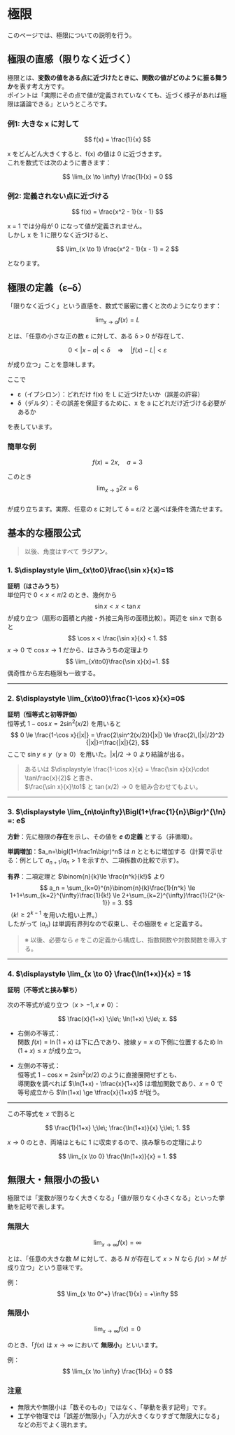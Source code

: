 # 極限

このページでは、極限についての説明を行う。

## 極限の直感（限りなく近づく）

極限とは、**変数の値をある点に近づけたときに、関数の値がどのように振る舞うか**を表す考え方です。  
ポイントは「実際にその点で値が定義されていなくても、近づく様子があれば極限は議論できる」というところです。

### 例1: 大きな x に対して
$$
f(x) = \frac{1}{x}
$$

x をどんどん大きくすると、f(x) の値は 0 に近づきます。  
これを数式では次のように書きます：

$$
\lim_{x \to \infty} \frac{1}{x} = 0
$$

### 例2: 定義されない点に近づける
$$
f(x) = \frac{x^2 - 1}{x - 1}
$$

x = 1 では分母が 0 になって値が定義されません。  
しかし x を 1 に限りなく近づけると、

$$
\lim_{x \to 1} \frac{x^2 - 1}{x - 1} = 2
$$

となります。

## 極限の定義（ε–δ）

「限りなく近づく」という直感を、数式で厳密に書くと次のようになります：

$$
\lim_{x \to a} f(x) = L
$$

とは、「任意の小さな正の数 ε に対して、ある δ > 0 が存在して、

$$
0 < |x - a| < \delta \quad \Rightarrow \quad |f(x) - L| < \varepsilon
$$

が成り立つ」ことを意味します。

ここで  
- ε（イプシロン）：どれだけ f(x) を L に近づけたいか（誤差の許容）  
- δ（デルタ）：その誤差を保証するために、x を a にどれだけ近づける必要があるか  

を表しています。

### 簡単な例
$$
f(x) = 2x, \quad a = 3
$$

このとき  
$$
\lim_{x \to 3} 2x = 6
$$  
が成り立ちます。実際、任意の ε に対して δ = ε/2 と選べば条件を満たせます。

## 基本的な極限公式

> 以後、角度はすべて **ラジアン**。

### 1. $\displaystyle \lim_{x\to0}\frac{\sin x}{x}=1$

**証明（はさみうち）**  
単位円で $0 < x < \pi / 2$ のとき、幾何から
$$
\sin x < x < \tan x
$$
が成り立つ（扇形の面積と内接・外接三角形の面積比較）。両辺を $\sin x$ で割ると
$$
\cos x < \frac{\sin x}{x} < 1.
$$
$x\to0$ で $\cos x\to1$ だから、はさみうちの定理より
$$
\lim_{x\to0}\frac{\sin x}{x}=1.
$$
偶奇性から左右極限も一致する。

---

### 2. $\displaystyle \lim_{x\to0}\frac{1-\cos x}{x}=0$

**証明（恒等式と初等評価）**  
恒等式 $1-\cos x=2\sin^2(x/2)$ を用いると
$$
0 \le \frac{1-\cos x}{|x|}
= \frac{2\sin^2(x/2)}{|x|}
\le \frac{2\,(|x|/2)^2}{|x|}=\frac{|x|}{2},
$$
ここで $\sin y\le y$（$y\ge0$）を用いた。$|x|/2\to0$ より結論が出る。

> あるいは $\displaystyle \frac{1-\cos x}{x} = \frac{\sin x}{x}\cdot \tan\frac{x}{2}$ と書き、  
> $\frac{\sin x}{x}\to1$ と $\tan(x/2)\to0$ を組み合わせてもよい。

---

### 3. $\displaystyle \lim_{n\to\infty}\Bigl(1+\frac{1}{n}\Bigr)^{\!n} =: e$

**方針**：先に極限の**存在**を示し、その値を **$e$ の定義** とする（非循環）。

**単調増加**：$a_n=\bigl(1+\frac1n\bigr)^n$ は $n$ とともに増加する（計算で示せる：例として
$a_{n+1}/a_n > 1$ を示すか、二項係数の比較で示す）。

**有界**：二項定理と $\binom{n}{k}\le \frac{n^k}{k!}$ より
$$
a_n
= \sum_{k=0}^{n}\binom{n}{k}\frac{1}{n^k}
\le 1+1+\sum_{k=2}^{\infty}\frac{1}{k!}
\le 2+\sum_{k=2}^{\infty}\frac{1}{2^{k-1}}
= 3.
$$
（$k!\ge 2^{k-1}$ を用いた粗い上界。）  
したがって $(a_n)$ は単調有界列なので収束し、その極限を $e$ と定義する。

> ※ 以後、必要なら $e$ をこの定義から構成し、指数関数や対数関数を導入する。

---

### 4. $\displaystyle \lim_{x \to 0} \frac{\ln(1+x)}{x} = 1$

**証明（不等式と挟み撃ち）**

次の不等式が成り立つ（$x > -1,\, x \neq 0$）：

$$
\frac{x}{1+x} \;\le\; \ln(1+x) \;\le\; x.
$$

- 右側の不等式：  
  関数 $f(x) = \ln(1+x)$ は下に凸であり、接線 $y=x$ の下側に位置するため $\ln(1+x) \le x$ が成り立つ。

- 左側の不等式：  
  恒等式 $1-\cos x = 2\sin^2(x/2)$ のように直接展開せずとも、  
  導関数を調べれば $\ln(1+x) - \tfrac{x}{1+x}$ は増加関数であり、$x=0$ で等号成立から $\ln(1+x) \ge \tfrac{x}{1+x}$ が従う。

---

この不等式を $x$ で割ると

$$
\frac{1}{1+x} \;\le\; \frac{\ln(1+x)}{x} \;\le\; 1.
$$

$x \to 0$ のとき、両端はともに $1$ に収束するので、挟み撃ちの定理により

$$
\lim_{x \to 0} \frac{\ln(1+x)}{x} = 1.
$$

## 無限大・無限小の扱い

極限では「変数が限りなく大きくなる」「値が限りなく小さくなる」といった挙動を記号で表します。

### 無限大
$$
\lim_{x \to \infty} f(x) = \infty
$$

とは、「任意の大きな数 $M$ に対して、ある $N$ が存在して $x > N$ なら $f(x) > M$ が成り立つ」という意味です。

例：
$$
\lim_{x \to 0^+} \frac{1}{x} = +\infty
$$

### 無限小
$$
\lim_{x \to \infty} f(x) = 0
$$

のとき、「$f(x)$ は $x \to \infty$ において **無限小**」といいます。

例：
$$
\lim_{x \to \infty} \frac{1}{x} = 0
$$

### 注意
- 無限大や無限小は「数そのもの」ではなく、「挙動を表す記号」です。  
- 工学や物理では「誤差が無限小」「入力が大きくなりすぎて無限大になる」などの形でよく現れます。


